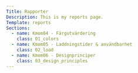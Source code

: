 ```yaml
---
Title: Rapporter
Description: This is my reports page.
Template: reports
Sections:
  - name: Kmom04 - Färgutvärdering
    class: 01_colors
  - name: Kmom05 - Laddningstider & användbarhet
    class: 02_load
  - name: Kmom06 - Designprinciper
    class: 03_design_principles
---
```

